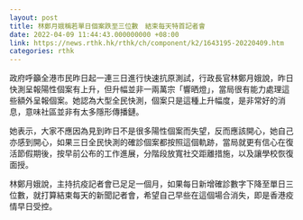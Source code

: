 ```yaml
---
layout: post
title: 林鄭月娥稱若單日個案跌至三位數　結束每天特首記者會
date: 2022-04-09 11:44:43.000000000 +08:00
link: https://news.rthk.hk/rthk/ch/component/k2/1643195-20220409.htm
categories: rthk
---
```


政府呼籲全港市民昨日起一連三日進行快速抗原測試，行政長官林鄭月娥說，昨日快測呈報陽性個案有上升，但升幅並非一兩萬宗「響晒燈」，當局很有能力處理這些額外呈報個案。她認為大型全民快測，個案只是這種上升幅度，是非常好的消息，意味社區並非有太多隱形傳播鏈。

她表示，大家不應因為見到昨日不是很多陽性個案而失望，反而應該開心，她自己亦感到開心，如果三日全民快測的確診個案都按照這個軌跡，當局就更有信心在復活節假期後，按早前公布的工作進展，分階段放寬社交距離措施，以及讓學校恢復面授。

林鄭月娥說，主持抗疫記者會已足足一個月，如果每日新增確診數字下降至單日三位數，就打算結束每天的新聞記者會，希望自己早些在這個場合消失，即是香港疫情早日受控。
